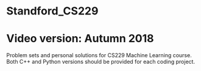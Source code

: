 # Standford_CS229
# Video version: Autumn 2018

Problem sets and personal solutions for CS229 Machine Learning course.
Both C++ and Python versions should be provided for each coding project.
